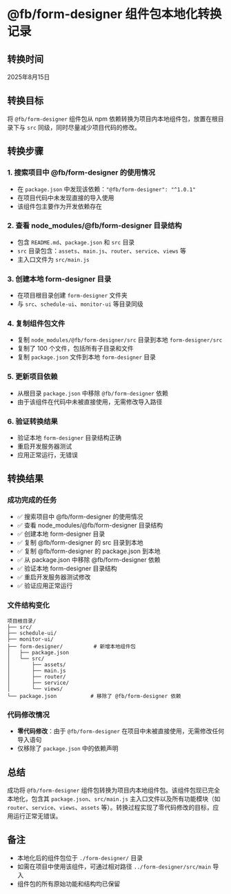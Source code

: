 # @fb/form-designer 组件包本地化转换记录

## 转换时间
2025年8月15日

## 转换目标
将 `@fb/form-designer` 组件包从 npm 依赖转换为项目内本地组件包，放置在根目录下与 `src` 同级，同时尽量减少项目代码的修改。

## 转换步骤

### 1. 搜索项目中 @fb/form-designer 的使用情况
- 在 `package.json` 中发现该依赖：`"@fb/form-designer": "^1.0.1"`
- 在项目代码中未发现直接的导入使用
- 该组件包主要作为开发依赖存在

### 2. 查看 node_modules/@fb/form-designer 目录结构
- 包含 `README.md`、`package.json` 和 `src` 目录
- `src` 目录包含：`assets`、`main.js`、`router`、`service`、`views` 等
- 主入口文件为 `src/main.js`

### 3. 创建本地 form-designer 目录
- 在项目根目录创建 `form-designer` 文件夹
- 与 `src`、`schedule-ui`、`monitor-ui` 等目录同级

### 4. 复制组件包文件
- 复制 `node_modules/@fb/form-designer/src` 目录到本地 `form-designer/src`
- 复制了 100 个文件，包括所有子目录和文件
- 复制 `package.json` 文件到本地 `form-designer` 目录

### 5. 更新项目依赖
- 从根目录 `package.json` 中移除 `@fb/form-designer` 依赖
- 由于该组件在代码中未被直接使用，无需修改导入路径

### 6. 验证转换结果
- 验证本地 `form-designer` 目录结构正确
- 重启开发服务器测试
- 应用正常运行，无错误

## 转换结果

### 成功完成的任务
- ✅ 搜索项目中 @fb/form-designer 的使用情况
- ✅ 查看 node_modules/@fb/form-designer 目录结构
- ✅ 创建本地 form-designer 目录
- ✅ 复制 @fb/form-designer 的 src 目录到本地
- ✅ 复制 @fb/form-designer 的 package.json 到本地
- ✅ 从 package.json 中移除 @fb/form-designer 依赖
- ✅ 验证本地 form-designer 目录结构
- ✅ 重启开发服务器测试修改
- ✅ 验证应用正常运行

### 文件结构变化
```
项目根目录/
├── src/
├── schedule-ui/
├── monitor-ui/
├── form-designer/          # 新增本地组件包
│   ├── package.json
│   └── src/
│       ├── assets/
│       ├── main.js
│       ├── router/
│       ├── service/
│       └── views/
└── package.json           # 移除了 @fb/form-designer 依赖
```

### 代码修改情况
- **零代码修改**：由于 `@fb/form-designer` 在项目中未被直接使用，无需修改任何导入语句
- 仅移除了 `package.json` 中的依赖声明

## 总结
成功将 `@fb/form-designer` 组件包转换为项目内本地组件包。该组件包现已完全本地化，包含其 `package.json`、`src/main.js` 主入口文件以及所有功能模块（如 `router`、`service`、`views`、`assets` 等）。转换过程实现了零代码修改的目标，应用运行正常无错误。

## 备注
- 本地化后的组件包位于 `./form-designer/` 目录
- 如需在项目中使用该组件，可通过相对路径 `../form-designer/src/main` 导入
- 组件包的所有原始功能和结构均已保留